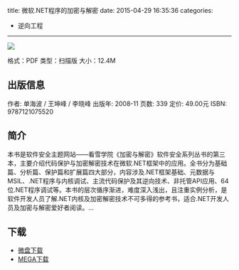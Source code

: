 title: 微软.NET程序的加密与解密
date: 2015-04-29 16:35:36
categories:
  - 逆向工程
---

![](http://img3.douban.com/lpic/s5956955.jpg)

格式：PDF
类型：扫描版
大小：12.4M

<!--more-->

## 出版信息 ##

作者: 单海波 / 王坤峰 / 李晓峰 
出版年: 2008-11
页数: 339
定价: 49.00元
ISBN: 9787121075520

## 简介 ##

本书是软件安全主题网站——看雪学院《加密与解密》软件安全系列丛书的第三本，主要介绍代码保护与加密解密技术在微软.NET框架中的应用。全书分为基础篇、分析篇、保护篇和扩展篇四大部分，内容涉及.NET框架基础、元数据与MSIL、.NET程序与内核调试、主流代码保护及其逆向技术、非托管API应用、64位.NET程序调试等。本书的层次循序渐进，难度深入浅出，且注重实例分析，是软件开发人员了解.NET内核及加密解密技术不可多得的参考书，适合.NET开发人员及加密与解密爱好者阅读。...

## 下载 ##

* [微盘下载](http://vdisk.weibo.com/s/aADaW4YROVTzj)
* [MEGA下载](https://mega.co.nz/#!SdkR0DrB!KN_-pDbJXWkdkUEI1kxwL_s1A2vb8h94KVGFBnZDMLQ)